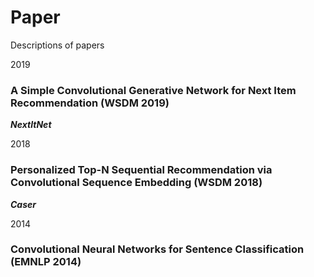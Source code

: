 # Paper
Descriptions of papers

2019
### A Simple Convolutional Generative Network for Next Item Recommendation (WSDM 2019)
***NextItNet*** 

2018
### Personalized Top-N Sequential Recommendation via Convolutional Sequence Embedding (WSDM 2018)
***Caser***

2014
### Convolutional Neural Networks for Sentence Classification (EMNLP 2014)

